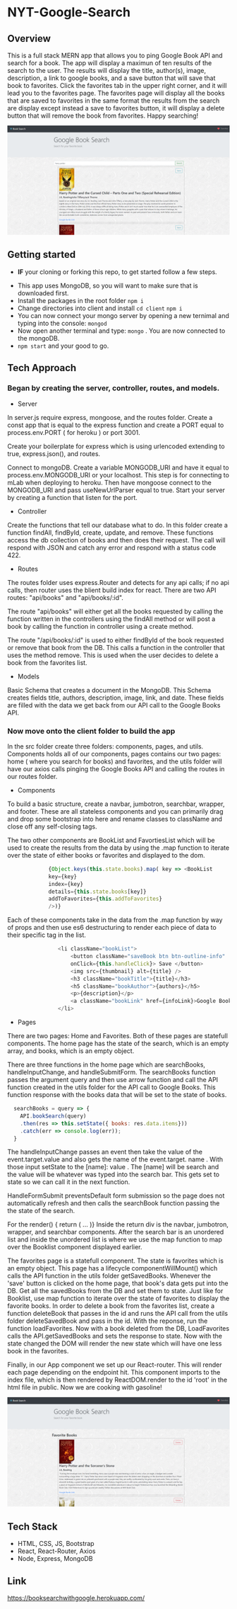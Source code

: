 # NYT-Google-Search
## Overview 
This is a full stack MERN app that allows you to ping Google Book API and search for a book. The app will display a maximun of ten results of the search to the user. The results will display the title, author(s), image, description, a link to google books, and a save button that will save that book to favorites. Click the favorites tab in the upper right corner, and it will lead you to the favorites page. The favorites page will display all the books that are saved to favorites in the same format the results from the search are display except instead a save to favorites button, it will display a delete button that will remove the book from favorites. Happy searching!

![SearchPage](client/public/googleSearchSS.png)
## Getting started

* **IF** your cloning or forking this repo, to get started follow a few steps. 
- This app uses MongoDB, so you will want to make sure that is downloaded first.
- Install the packages in the root folder
``` npm i ```
- Change directories into client and install
``` cd client ```
``` npm i ```
- You can now connect your mongo server by opening a new ternimal and typing into the console: ```mongod```
- Now open another terminal and type: ```mongo``` . You are now connected to the mongoDB. 
- ```npm start``` and your good to go. 

## Tech Approach
### Began by creating the server, controller, routes, and models.

- Server 

In server.js require express, mongoose, and the routes folder. Create a const app that is equal to the express function and create a PORT equal to process.env.PORT ( for heroku ) or port 3001.

Create your boilerplate for express which is using urlencoded extending to true, express.json(), and routes.

Connect to mongoDB. Create a variable MONGODB_URI and have it equal to process.env.MONGODB_URI or your localhost. This step is for connecting to mLab when deploying to heroku. Then have mongoose connect to the MONGODB_URI and pass useNewUrlParser equal to true. Start your server by creating a function that listen for the port.

- Controller

Create the functions that tell our database what to do. In this folder create a function findAll, findById, create, update, and remove. These functions access the db collection of books and then does their request. The call will respond with JSON and catch any error and respond with a status code 422.

- Routes

The routes folder uses express.Router and detects for any api calls; if no api calls, then router uses the blient build index for react. There are two API routes: "api/books" and "api/books/:id". 

The route "api/books" will either get all the books requested by calling the function written in the controllers using the findAll method or will post a book by calling the function in controller using a create method.

The route "/api/books/:id" is used to either findById of the book requested or remove that book from the DB. This calls a function in the controller that uses the method remove. This is used when the user decides to delete a book from the favorites list.

- Models

Basic Schema that creates a document in the MongoDB. This Schema creates fields title, authors, description, image, link, and date. These fields are filled with the data we get back from our API call to the Google Books API. 

### Now move onto the client folder to build the app

In the src folder create three folders: components, pages, and utils. Components holds all of our components, pages contains our two pages: home ( where you search for books) and favorites, and the utils folder will have our axios calls pinging the Google Books API and calling the routes in our routes folder. 

- Components

To build a basic structure, create a navbar, jumbotron, searchbar, wrapper, and footer. These are all stateless components and you can primarily drag and drop some bootstrap into here and rename classes to className and close off any self-closing tags. 

The two other components are BookList and FavortiesList which will be used to create the results from the data by using the .map function to iterate over the state of either books or favorites and displayed to the dom. 

```javascript
             {Object.keys(this.state.books).map( key => <BookList
             key={key}
             index={key}
             details={this.state.books[key]}
             addToFavorites={this.addToFavorites}
             />)}
```

Each of these components take in the data from the .map function by way of props and then use es6 destructuring to render each piece of data to their specific tag in the list. 

```javascript
                <li className="bookList">
                    <button className="saveBook btn btn-outline-info" 
                    onClick={this.handleClick}> Save </button>
                    <img src={thumbnail} alt={title} />
                    <h3 className="bookTitle">{title}</h3>
                    <h5 className="bookAuthor">{authors}</h5>
                    <p>{description}</p>
                    <a className="bookLink" href={infoLink}>Google Books Link</a>
                </li>
```

- Pages

There are two pages: Home and Favorites. Both of these pages are statefull components. The home page has the state of the search, which is an empty array, and books, which is an empty object.

There are three functions in the home page which are searchBooks, handleInputChange, and handleSubmitForm. The searchBooks function passes the argument query and then use arrow function and call the API function created in the utils folder for the API call to Google Books. This function response with the books data that will be set to the state of books.

```javascript
  searchBooks = query => {
    API.bookSearch(query)
    .then(res => this.setState({ books: res.data.items}))
    .catch(err => console.log(err));
  }
```
The handleInputChange passes an event then take the value of the event.target.value and also gets the name of the event.target. name . With those input setState to the [name]: value . The [name] will be search and the value will be whatever was typed into the search bar. This gets set to state so we can call it in the next function.

HandleFormSubmit preventsDefault form submission so the page does not automatically refresh and then calls the searchBook function passing the the state of the search. 

For the render() { return ( ... )} Inside the return div is the navbar, jumbotron, wrapper, and searchbar components. After the search bar is an unordered list and inside the unordered list is where we use the map function to map over the Booklist component displayed earlier. 

The favorites page is a statefull component. The state is favorites which is an empty object. This page has a lifecycle componentWillMount() which calls the API function in the utils folder getSavedBooks. Whenever the 'save' button is clicked on the home page, that book's data gets put into the DB. Get all the savedBooks from the DB and set them to state. Just like for Booklist, use map function to iterate over the state of favorites to display the favorite books. In order to delete a book from the favorites list, create a function deleteBook that passes in the id and runs the API call from the utils folder deleteSavedBook and pass in the id. With the reponse, run the function loadFavorites. Now with a book deleted from the DB, LoadFavorites calls the API.getSavedBooks and sets the response to state. Now with the state changed the DOM will render the new state which will have one less book in the favorites.

Finally, in our App component we set up our React-router. This will render each page depending on the endpoint hit. This component imports to the index file, which is then rendered by ReactDOM.render to the id 'root' in the html file in public. Now we are cooking with gasoline!

![Favorites](client/public/favoritesSS.png)

## Tech Stack

- HTML, CSS, JS, Bootstrap
- React, React-Router, Axios
- Node, Express, MongoDB

## Link

https://booksearchwithgoogle.herokuapp.com/